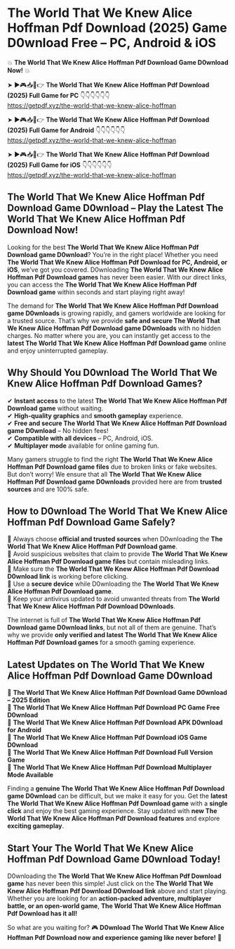 # The World That We Knew Alice Hoffman Pdf Download (2025) Game D0wnload Free – PC, Android & iOS

💥 **The World That We Knew Alice Hoffman Pdf Download Game D0wnload Now!** 💥  

➤ ►🎮📥📱👉 **The World That We Knew Alice Hoffman Pdf Download (2025) Full Game for PC** 👇👇👇👇👇👇  
https://getpdf.xyz/the-world-that-we-knew-alice-hoffman  

➤ ►🎮📥📱👉 **The World That We Knew Alice Hoffman Pdf Download (2025) Full Game for Android** 👇👇👇👇👇👇  
https://getpdf.xyz/the-world-that-we-knew-alice-hoffman  

➤ ►🎮📥📱👉 **The World That We Knew Alice Hoffman Pdf Download (2025) Full Game for iOS** 👇👇👇👇👇👇  
https://getpdf.xyz/the-world-that-we-knew-alice-hoffman  

## The World That We Knew Alice Hoffman Pdf Download Game D0wnload – Play the Latest The World That We Knew Alice Hoffman Pdf Download Now!

Looking for the best **The World That We Knew Alice Hoffman Pdf Download game D0wnload**? You’re in the right place! Whether you need **The World That We Knew Alice Hoffman Pdf Download for PC, Android, or iOS**, we’ve got you covered. D0wnloading **The World That We Knew Alice Hoffman Pdf Download games** has never been easier. With our direct links, you can access the **The World That We Knew Alice Hoffman Pdf Download game** within seconds and start playing right away!  

The demand for **The World That We Knew Alice Hoffman Pdf Download game D0wnloads** is growing rapidly, and gamers worldwide are looking for a trusted source. That’s why we provide **safe and secure The World That We Knew Alice Hoffman Pdf Download game D0wnloads** with no hidden charges. No matter where you are, you can instantly get access to the **latest The World That We Knew Alice Hoffman Pdf Download game** online and enjoy uninterrupted gameplay.  

## **Why Should You D0wnload The World That We Knew Alice Hoffman Pdf Download Games?**  

✔ **Instant access** to the latest **The World That We Knew Alice Hoffman Pdf Download game** without waiting.  
✔ **High-quality graphics** and **smooth gameplay** experience.  
✔ **Free and secure The World That We Knew Alice Hoffman Pdf Download game D0wnload** – No hidden fees!  
✔ **Compatible with all devices** – PC, Android, iOS.  
✔ **Multiplayer mode** available for online gaming fun.  

Many gamers struggle to find the right **The World That We Knew Alice Hoffman Pdf Download game files** due to broken links or fake websites. But don’t worry! We ensure that all **The World That We Knew Alice Hoffman Pdf Download game D0wnloads** provided here are from **trusted sources** and are 100% safe.  

## **How to D0wnload The World That We Knew Alice Hoffman Pdf Download Game Safely?**  

📌 Always choose **official and trusted sources** when D0wnloading the **The World That We Knew Alice Hoffman Pdf Download game**.  
📌 Avoid suspicious websites that claim to provide **The World That We Knew Alice Hoffman Pdf Download game files** but contain misleading links.  
📌 Make sure the **The World That We Knew Alice Hoffman Pdf Download D0wnload link** is working before clicking.  
📌 Use a **secure device** while D0wnloading the **The World That We Knew Alice Hoffman Pdf Download game**.  
📌 Keep your antivirus updated to avoid unwanted threats from **The World That We Knew Alice Hoffman Pdf Download D0wnloads**.  

The internet is full of **The World That We Knew Alice Hoffman Pdf Download game D0wnload links**, but not all of them are genuine. That’s why we provide **only verified and latest The World That We Knew Alice Hoffman Pdf Download games** for a smooth gaming experience.  

## **Latest Updates on The World That We Knew Alice Hoffman Pdf Download Game D0wnload**  

🔹 **The World That We Knew Alice Hoffman Pdf Download Game D0wnload – 2025 Edition**  
🔹 **The World That We Knew Alice Hoffman Pdf Download PC Game Free D0wnload**  
🔹 **The World That We Knew Alice Hoffman Pdf Download APK D0wnload for Android**  
🔹 **The World That We Knew Alice Hoffman Pdf Download iOS Game D0wnload**  
🔹 **The World That We Knew Alice Hoffman Pdf Download Full Version Game**  
🔹 **The World That We Knew Alice Hoffman Pdf Download Multiplayer Mode Available**  

Finding a **genuine The World That We Knew Alice Hoffman Pdf Download game D0wnload** can be difficult, but we make it easy for you. Get the **latest The World That We Knew Alice Hoffman Pdf Download game** with a **single click** and enjoy the best gaming experience. Stay updated with **new The World That We Knew Alice Hoffman Pdf Download features** and explore **exciting gameplay**.  

## **Start Your The World That We Knew Alice Hoffman Pdf Download Game D0wnload Today!**  

D0wnloading the **The World That We Knew Alice Hoffman Pdf Download game** has never been this simple! Just click on the **The World That We Knew Alice Hoffman Pdf Download D0wnload link** above and start playing. Whether you are looking for an **action-packed adventure, multiplayer battle, or an open-world game**, **The World That We Knew Alice Hoffman Pdf Download has it all!**  

So what are you waiting for? 🎮 **D0wnload The World That We Knew Alice Hoffman Pdf Download now and experience gaming like never before!** 🚀  